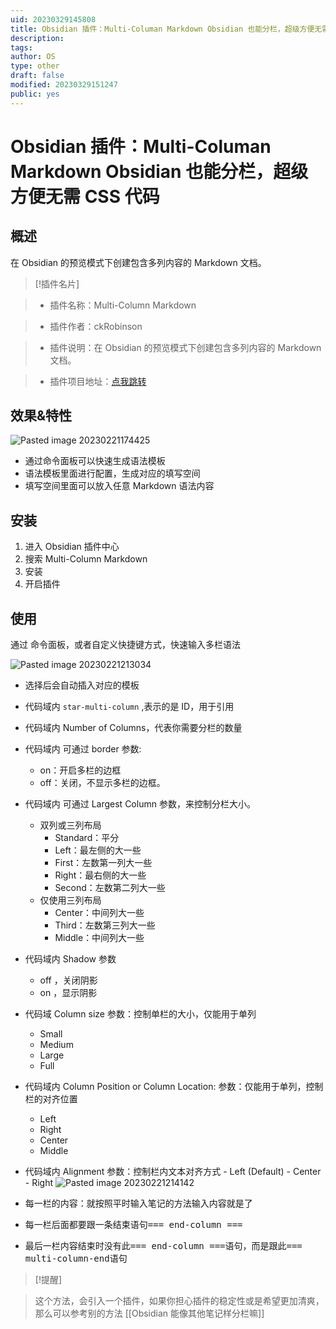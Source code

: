 ```yaml
---
uid: 20230329145808
title: Obsidian 插件：Multi-Columan Markdown Obsidian 也能分栏，超级方便无需CSS代码
description:
tags:
author: OS
type: other
draft: false
modified: 20230329151247
public: yes
---
```


# Obsidian 插件：Multi-Columan Markdown Obsidian 也能分栏，超级方便无需 CSS 代码

## 概述

在 Obsidian 的预览模式下创建包含多列内容的 Markdown 文档。

> [!插件名片]

> -   插件名称：Multi-Column Markdown

> -   插件作者：ckRobinson

> -   插件说明：在 Obsidian 的预览模式下创建包含多列内容的 Markdown 文档。

> -   插件项目地址：[点我跳转](https://github.com/ckRobinson/multi-column-markdown)

## 效果&特性

![Pasted image 20230221174425](https://s1.vika.cn/space/2023/03/15/a6173b424d464e7ba9eca3ad12a2b768)

-   通过命令面板可以快速生成语法模板
-   语法模板里面进行配置，生成对应的填写空间
-   填写空间里面可以放入任意 Markdown 语法内容

## 安装

1. 进入 Obsidian 插件中心
2. 搜索 Multi-Column Markdown
3. 安装
4. 开启插件

## 使用

通过 命令面板，或者自定义快捷键方式，快速输入多栏语法

![Pasted image 20230221213034](https://s1.vika.cn/space/2023/03/15/11cfcb404b5d496abbc0bc0ec1a39650)

-   选择后会自动插入对应的模板
-   代码域内 `star-multi-column` ,表示的是 ID，用于引用
-   代码域内 Number of Columns，代表你需要分栏的数量
-   代码域内 可通过 border 参数:
    -   on：开启多栏的边框
    -   off：关闭，不显示多栏的边框。
-   代码域内 可通过 Largest Column 参数，来控制分栏大小。
    -   双列或三列布局
        -   Standard：平分
        -   Left：最左侧的大一些
        -   First：左数第一列大一些
        -   Right：最右侧的大一些
        -   Second：左数第二列大一些
    -   仅使用三列布局
        -   Center：中间列大一些
        -   Third：左数第三列大一些
        -   Middle：中间列大一些
-   代码域内 Shadow 参数
    -   off ，关闭阴影
    -   on ，显示阴影
-   代码域 Column size 参数：控制单栏的大小，仅能用于单列
    -   Small
    -   Medium
    -   Large
    -   Full
-   代码域内 Column Position or Column Location: 参数：仅能用于单列，控制栏的对齐位置
    -   Left
    -   Right
    -   Center
    -   Middle
-   代码域内 Alignment 参数：控制栏内文本对齐方式 - Left (Default) - Center - Right
    ![Pasted image 20230221214142](https://s1.vika.cn/space/2023/03/15/78afc88953a344e08f3d3e29258585ef)

-   每一栏的内容：就按照平时输入笔记的方法输入内容就是了
-   每一栏后面都要跟一条结束语句<kbd>=== end-column ===</kbd>
-   最后一栏内容结束时没有此<kbd>=== end-column ===</kbd>语句，而是跟此<kbd>=== multi-column-end</kbd>语句

> [!提醒]

> 这个方法，会引入一个插件，如果你担心插件的稳定性或是希望更加清爽，那么可以参考别的方法 [[Obsidian 能像其他笔记样分栏嘛]]
